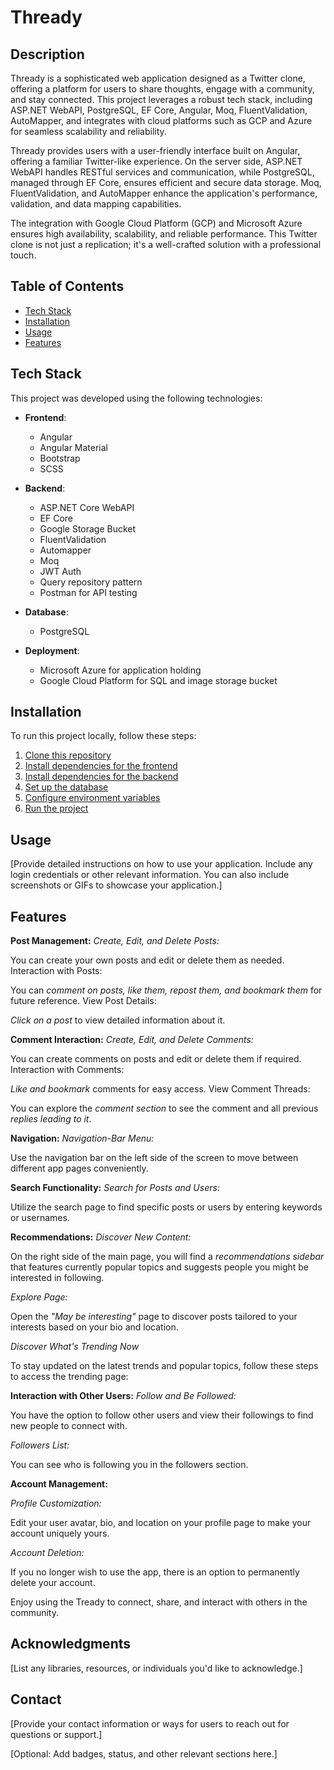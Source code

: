 # Thready

## Description

Thready is a sophisticated web application designed as a Twitter clone, offering a platform for users to share thoughts, engage with a community, and stay connected. This project leverages a robust tech stack, including ASP.NET WebAPI, PostgreSQL, EF Core, Angular, Moq, FluentValidation, AutoMapper, and integrates with cloud platforms such as GCP and Azure for seamless scalability and reliability.

Thready provides users with a user-friendly interface built on Angular, offering a familiar Twitter-like experience. On the server side, ASP.NET WebAPI handles RESTful services and communication, while PostgreSQL, managed through EF Core, ensures efficient and secure data storage. Moq, FluentValidation, and AutoMapper enhance the application's performance, validation, and data mapping capabilities.

The integration with Google Cloud Platform (GCP) and Microsoft Azure ensures high availability, scalability, and reliable performance. This Twitter clone is not just a replication; it's a well-crafted solution with a professional touch.

## Table of Contents

- [Tech Stack](#tech-stack)
- [Installation](#installation)
- [Usage](#usage)
- [Features](#features)

## Tech Stack

This project was developed using the following technologies:

- **Frontend**:
  - Angular
  - Angular Material
  - Bootstrap
  - SCSS

- **Backend**:
  - ASP.NET Core WebAPI
  - EF Core
  - Google Storage Bucket
  - FluentValidation
  - Automapper
  - Moq
  - JWT Auth
  - Query repository pattern
  - Postman for API testing

- **Database**:
  - PostgreSQL

- **Deployment**:
  - Microsoft Azure for application holding
  - Google Cloud Platform for SQL and image storage bucket

## Installation

To run this project locally, follow these steps:

1. [Clone this repository](#)
2. [Install dependencies for the frontend](#)
3. [Install dependencies for the backend](#)
4. [Set up the database](#)
5. [Configure environment variables](#)
6. [Run the project](#)

## Usage

[Provide detailed instructions on how to use your application. Include any login credentials or other relevant information. You can also include screenshots or GIFs to showcase your application.]

## Features
**Post Management:**
*Create, Edit, and Delete Posts:*

You can create your own posts and edit or delete them as needed.
Interaction with Posts:

You can *comment on posts, like them, repost them, and bookmark them* for future reference.
View Post Details:

*Click on a post* to view detailed information about it.

**Comment Interaction:**
*Create, Edit, and Delete Comments:*

You can create comments on posts and edit or delete them if required.
Interaction with Comments:

*Like and bookmark* comments for easy access.
View Comment Threads:

You can explore the *comment section* to see the comment and all previous *replies leading to it*.

**Navigation:**
*Navigation-Bar Menu:*

Use the navigation bar on the left side of the screen to move between different app pages conveniently.

**Search Functionality:**
*Search for Posts and Users:*

Utilize the search page to find specific posts or users by entering keywords or usernames.

**Recommendations:**
*Discover New Content:*

On the right side of the main page, you will find a *recommendations sidebar* that features currently popular topics and suggests people you might be interested in following.

*Explore Page:*

Open the *"May be interesting"* page to discover posts tailored to your interests based on your bio and location.

*Discover What's Trending Now*

To stay updated on the latest trends and popular topics, follow these steps to access the trending page:

**Interaction with Other Users:**
*Follow and Be Followed:*

You have the option to follow other users and view their followings to find new people to connect with.

*Followers List:*

You can see who is following you in the followers section.

**Account Management:**

*Profile Customization:*

Edit your user avatar, bio, and location on your profile page to make your account uniquely yours.

*Account Deletion:*

If you no longer wish to use the app, there is an option to permanently delete your account.

Enjoy using the Tready to connect, share, and interact with others in the community.


## Acknowledgments

[List any libraries, resources, or individuals you'd like to acknowledge.]

## Contact

[Provide your contact information or ways for users to reach out for questions or support.]

[Optional: Add badges, status, and other relevant sections here.]
